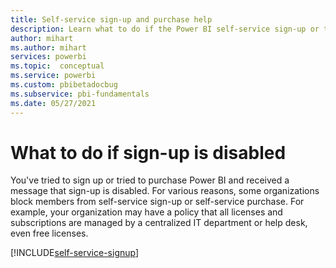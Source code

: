 ```yaml
---
title: Self-service sign-up and purchase help
description: Learn what to do if the Power BI self-service sign-up or the self-service purchase feature is disabled.
author: mihart
ms.author: mihart
services: powerbi
ms.topic:  conceptual
ms.service: powerbi
ms.custom: pbibetadocbug
ms.subservice: pbi-fundamentals
ms.date: 05/27/2021
---
```

# What to do if sign-up is disabled

You've tried to sign up or tried to purchase Power BI and received a message that sign-up is disabled. For various reasons, some organizations block members from self-service sign-up or self-service purchase. For example, your organization may have a policy that all licenses and subscriptions are managed by a centralized IT department or help desk, even free licenses.

[!INCLUDE[self-service-signup](../includes/self-service-signup-help.md)]